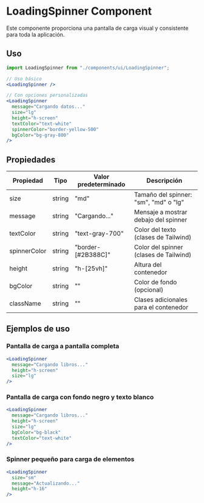 # LoadingSpinner Component

Este componente proporciona una pantalla de carga visual y consistente para toda la aplicación.

## Uso

```jsx
import LoadingSpinner from "./components/ui/LoadingSpinner";

// Uso básico
<LoadingSpinner />

// Con opciones personalizadas
<LoadingSpinner 
  message="Cargando datos..." 
  size="lg" 
  height="h-screen"
  textColor="text-white"
  spinnerColor="border-yellow-500"
  bgColor="bg-gray-800"
/>
```

## Propiedades

| Propiedad     | Tipo            | Valor predeterminado | Descripción                                 |
|---------------|-----------------|----------------------|---------------------------------------------|
| size          | string          | "md"                 | Tamaño del spinner: "sm", "md" o "lg"       |
| message       | string          | "Cargando..."        | Mensaje a mostrar debajo del spinner        |
| textColor     | string          | "text-gray-700"      | Color del texto (clases de Tailwind)        |
| spinnerColor  | string          | "border-[#2B388C]"   | Color del spinner (clases de Tailwind)      |
| height        | string          | "h-[25vh]"           | Altura del contenedor                       |
| bgColor       | string          | ""                   | Color de fondo (opcional)                   |
| className     | string          | ""                   | Clases adicionales para el contenedor       |

## Ejemplos de uso

### Pantalla de carga a pantalla completa
```jsx
<LoadingSpinner 
  message="Cargando libros..." 
  height="h-screen" 
  size="lg"
/>
```

### Pantalla de carga con fondo negro y texto blanco
```jsx
<LoadingSpinner 
  message="Cargando libros..." 
  height="h-screen" 
  size="lg"
  bgColor="bg-black"
  textColor="text-white"
/>
```

### Spinner pequeño para carga de elementos
```jsx
<LoadingSpinner 
  size="sm" 
  message="Actualizando..." 
  height="h-16"
/>
```
